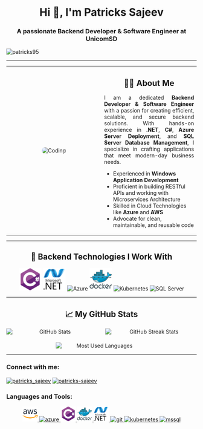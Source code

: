 <h1 align="center">Hi 👋, I'm Patricks Sajeev</h1>
<h3 align="center">A passionate Backend Developer & Software Engineer at UnicomSD</h3>
      <p align="left"> <img src="https://komarev.com/ghpvc/?username=patricks95&label=Profile%20views&color=0e75b6&style=flat" alt="patricks95" /> </p>

---

<table align="center">
  <tr>
    <!-- Left Column: Coding GIF -->
    <td align="center" width="50%">
      <img src="https://cdn.dribbble.com/users/1162077/screenshots/3848914/programmer.gif" alt="Coding" width="80%" style="border-radius: 10px;" />
    </td>
    <!-- Right Column: About Me Section -->
    <td align="center" width="50%">
      <h2>👨‍💻 About Me</h2>
      <p style="text-align: justify;">
        I am a dedicated <strong>Backend Developer & Software Engineer</strong> with a passion for creating efficient, scalable, and secure backend solutions. With hands-on experience in <strong>.NET</strong>, <strong>C#</strong>, <strong>Azure Server Deployment</strong>, and <strong>SQL Server Database Management</strong>, I specialize in crafting applications that meet modern-day business needs.
      </p>
      <ul align="left">
        <li> Experienced in <strong>Windows Application Development</strong></li>
        <li> Proficient in building RESTful APIs and working with Microservices Architecture</li>
        <li> Skilled in Cloud Technologies like <strong>Azure</strong> and <strong>AWS</strong></li>
        <li> Advocate for clean, maintainable, and reusable code</li>
      </ul>
    </td>
  </tr>
</table>

---

<h2 align="center">🔧 Backend Technologies I Work With</h2>
<div align="center">
  <img src="https://raw.githubusercontent.com/devicons/devicon/master/icons/csharp/csharp-original.svg" alt="C#" width="60" height="60" />
  <img src="https://raw.githubusercontent.com/devicons/devicon/master/icons/dot-net/dot-net-original-wordmark.svg" alt="DotNet" width="60" height="60" />
  <img src="https://www.vectorlogo.zone/logos/microsoft_azure/microsoft_azure-icon.svg" alt="Azure" width="60" height="60" />
  <img src="https://raw.githubusercontent.com/devicons/devicon/master/icons/docker/docker-original-wordmark.svg" alt="Docker" width="60" height="60" />
  <img src="https://www.vectorlogo.zone/logos/kubernetes/kubernetes-icon.svg" alt="Kubernetes" width="60" height="60" />
  <img src="https://www.svgrepo.com/show/303229/microsoft-sql-server-logo.svg" alt="SQL Server" width="60" height="60" />
</div>

---

<h2 align="center">📈 My GitHub Stats</h2>
<div align="center" style="display: flex; flex-wrap: wrap; justify-content: center; gap: 20px;">
  <img src="https://github-readme-stats.vercel.app/api?username=patricks95&show_icons=true&theme=radical" alt="GitHub Stats" width="48%" />
  <img src="https://github-readme-streak-stats.herokuapp.com/?user=patricks95&theme=radical" alt="GitHub Streak Stats" width="48%" />
  <img src="https://github-readme-stats.vercel.app/api/top-langs?username=patricks95&layout=compact&theme=radical" alt="Most Used Languages" width="48%" />
</div>

---

<h3 align="left">Connect with me:</h3>
<p align="left">
<a href="https://twitter.com/patricks_sajeev" target="blank"><img align="center" src="https://raw.githubusercontent.com/rahuldkjain/github-profile-readme-generator/master/src/images/icons/Social/twitter.svg" alt="patricks_sajeev" height="30" width="40" /></a>
<a href="https://linkedin.com/in/patricks-sajeev" target="blank"><img align="center" src="https://raw.githubusercontent.com/rahuldkjain/github-profile-readme-generator/master/src/images/icons/Social/linked-in-alt.svg" alt="patricks-sajeev" height="30" width="40" /></a>
</p>

<h3 align="left">Languages and Tools:</h3>
<div align="center">
  <a href="https://aws.amazon.com" target="_blank" rel="noreferrer">
    <img src="https://raw.githubusercontent.com/devicons/devicon/master/icons/amazonwebservices/amazonwebservices-original-wordmark.svg" alt="aws" width="40" height="40" />
  </a>
  <a href="https://azure.microsoft.com/en-in/" target="_blank" rel="noreferrer">
    <img src="https://www.vectorlogo.zone/logos/microsoft_azure/microsoft_azure-icon.svg" alt="azure" width="40" height="40" />
  </a>
  <a href="https://www.w3schools.com/cs/" target="_blank" rel="noreferrer">
    <img src="https://raw.githubusercontent.com/devicons/devicon/master/icons/csharp/csharp-original.svg" alt="csharp" width="40" height="40" />
  </a>
  <a href="https://www.docker.com/" target="_blank" rel="noreferrer">
    <img src="https://raw.githubusercontent.com/devicons/devicon/master/icons/docker/docker-original-wordmark.svg" alt="docker" width="40" height="40" />
  </a>
  <a href="https://dotnet.microsoft.com/" target="_blank" rel="noreferrer">
    <img src="https://raw.githubusercontent.com/devicons/devicon/master/icons/dot-net/dot-net-original-wordmark.svg" alt="dotnet" width="40" height="40" />
  </a>
  <a href="https://git-scm.com/" target="_blank" rel="noreferrer">
    <img src="https://www.vectorlogo.zone/logos/git-scm/git-scm-icon.svg" alt="git" width="40" height="40" />
  </a>
  <a href="https://kubernetes.io" target="_blank" rel="noreferrer">
    <img src="https://www.vectorlogo.zone/logos/kubernetes/kubernetes-icon.svg" alt="kubernetes" width="40" height="40" />
  </a>
  <a href="https://www.microsoft.com/en-us/sql-server" target="_blank" rel="noreferrer">
    <img src="https://www.svgrepo.com/show/303229/microsoft-sql-server-logo.svg" alt="mssql" width="40" height="40" />
  </a>
</div>
